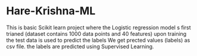 # Hare-Krishna-ML
This is basic Scikit learn project where the Logistic regression model s first trianed (dataset contains 1000 data points and 40 features) 
upon training the test data is used to predict the labels 
We get prected values (labels) as csv file. the labels are predicted using Supervised Learning. 
